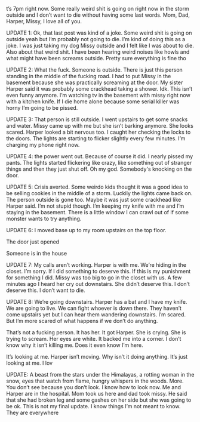 t’s 7pm right now. Some really weird shit is going on right now in the storm outside and I don’t want to die without having some last words. Mom, Dad, Harper, Missy, I love all of you.

UPDATE 1: Ok, that last post was kind of a joke. Some weird shit is going on outside yeah but I’m probably not going to die. I’m kind of doing this as a joke. I was just taking my dog Missy outside and I felt like I was about to die. Also about that weird shit. I have been hearing weird noises like howls and what might have been screams outside. Pretty sure everything is fine tho

UPDATE 2: What the fuck. Someone is outside. There is just this person standing in the middle of the fucking road. I had to put Missy in the basement because she was practically screaming at the door. My sister Harper said it was probably some crackhead taking a shower. Idk. This isn’t even funny anymore. I’m watching tv in the basement with missy right now with a kitchen knife. If I die home alone because some serial killer was horny I’m going to be pissed.

UPDATE 3: That person is still outside. I went upstairs to get some snacks and water. Missy came up with me but she isn’t barking anymore. She looks scared. Harper looked a bit nervous too. I caught her checking the locks to the doors. The lights are starting to flicker slightly every few minutes. I’m charging my phone right now. 

UPDATE 4: the power went out. Because of course it did. I nearly pissed my pants. The lights started flickering like crazy, like something out of stranger things and then they just shut off. Oh my god. Somebody's knocking on the door.

UPDATE 5: Crisis averted. Some weirdo kids thought it was a good idea to be selling cookies in the middle of a storm. Luckily the lights came back on. The person outside is gone too. Maybe it was just some crackhead like Harper said. I’m not stupid though. I’m keeping my knife with me and I’m staying in the basement. There is a little window I can crawl out of if some monster wants to try anything. 

UPDATE 6: I moved base up to my room upstairs on the top floor. 

The door just opened

Someone is in the house

UPDATE 7: My calls aren’t working. Harper is with me. We’re hiding in the closet. I’m sorry. If I did something to deserve this. If this is my punishment for something I did. Missy was too big to go in the closet with us. A few minutes ago I heard her cry out downstairs. She didn’t deserve this. I don’t deserve this. I don’t want to die. 

UPDATE 8: We’re going downstairs. Harper has a bat and I have my knife. We are going to live. We can fight whoever is down there. They haven’t come upstairs yet but I can hear them wandering downstairs. I’m scared. But I’m more scared of what happens if we don’t do anything. 

That’s not a fucking person. It has her. It got Harper. She is crying. She is trying to scream. Her eyes are white. It backed me into a corner. I don’t know why it isn’t killing me. Does it even know I’m here. 

It’s looking at me. Harper isn’t moving. Why isn’t it doing anything. It’s just looking at me. I lov








UPDATE: A beast from the stars under the Himalayas, a rotting woman in the snow, eyes that watch from flame, hungry whispers in the woods. More. You don’t see because you don’t look. I know how to look now. Me and Harper are in the hospital. Mom took us here and dad took missy. He said that she had broken leg and some gashes on her side but she was going to be ok. This is not my final update. I know things I’m not meant to know. They are everywhere
